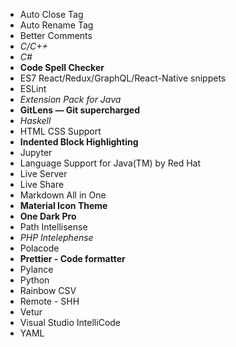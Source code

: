 - Auto Close Tag
- Auto Rename Tag
- Better Comments
- _C/C++_
- _C#_
- **Code Spell Checker**
- ES7 React/Redux/GraphQL/React-Native snippets
- ESLint
- _Extension Pack for Java_
- **GitLens — Git supercharged**
- _Haskell_
- HTML CSS Support
- **Indented Block Highlighting**
- Jupyter
- Language Support for Java(TM) by Red Hat
- Live Server
- Live Share
- Markdown All in One
- **Material Icon Theme**
- **One Dark Pro**
- Path Intellisense
- _PHP Intelephense_
- Polacode
- **Prettier - Code formatter**
- Pylance
- Python
- Rainbow CSV
- Remote - SHH
- Vetur
- Visual Studio IntelliCode
- YAML
